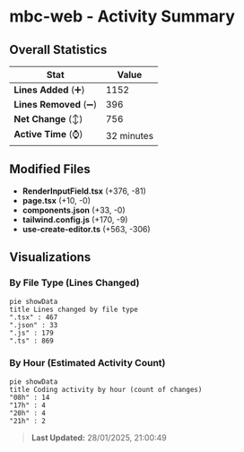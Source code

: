 # mbc-web - Activity Summary 

## Overall Statistics

| Stat                   | Value                                                             |
| ---------------------- | ----------------------------------------------------------------- |
| **Lines Added** (➕)   | 1152                                          |
| **Lines Removed** (➖) | 396                                        |
| **Net Change** (↕)    | 756                |
| **Active Time** (⌚)   | 32 minutes |


## Modified Files
- **RenderInputField.tsx** (+376, -81)
- **page.tsx** (+10, -0)
- **components.json** (+33, -0)
- **tailwind.config.js** (+170, -9)
- **use-create-editor.ts** (+563, -306)

## Visualizations

### By File Type (Lines Changed)

```mermaid
pie showData
title Lines changed by file type
".tsx" : 467
".json" : 33
".js" : 179
".ts" : 869
```

### By Hour (Estimated Activity Count)

```mermaid
pie showData
title Coding activity by hour (count of changes)
"08h" : 14
"17h" : 4
"20h" : 4
"21h" : 2
```


> **Last Updated:** 28/01/2025, 21:00:49